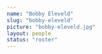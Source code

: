 ```yaml
---
name: "Bobby Eleveld"
slug: "bobby-eleveld"
picture: "bobby-eleveld.jpg"
layout: people
status: "roster"
---
```


